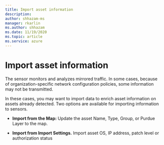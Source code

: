 ```yaml
---
title: Import asset information
description: 
author: shhazam-ms
manager: rkarlin
ms.author: shhazam
ms.date: 11/19/2020
ms.topic: article
ms.service: azure
---
```


# Import asset information

The sensor monitors and analyzes mirrored traffic. In some cases, because of organization-specific network configuration policies, some information may not be transmitted.

In these cases, you may want to import data to enrich asset information on assets already detected. Two options are available for importing information to sensors.

  - **Import from the Map:** Update the asset Name, Type, Group, or Purdue Layer to the map.

  - **Import from Import Settings.** Import asset OS, IP address, patch level or authorization status
